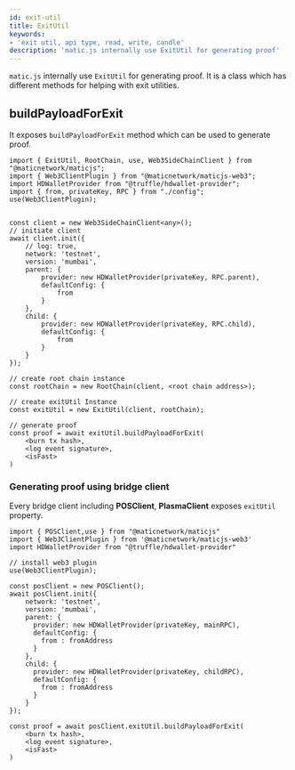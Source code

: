 ```yaml
---
id: exit-util
title: ExitUtil
keywords: 
- 'exit util, api type, read, write, candle'
description: 'matic.js internally use ExitUtil for generating proof'
---
```


`matic.js` internally use `ExitUtil` for generating proof. It is a class which has different methods for helping with exit utilities.

## buildPayloadForExit

It exposes `buildPayloadForExit` method which can be used to generate proof.

```
import { ExitUtil, RootChain, use, Web3SideChainClient } from "@maticnetwork/maticjs";
import { Web3ClientPlugin } from "@maticnetwork/maticjs-web3";
import HDWalletProvider from "@truffle/hdwallet-provider";
import { from, privateKey, RPC } from "./config";
use(Web3ClientPlugin);


const client = new Web3SideChainClient<any>();
// initiate client
await client.init({
    // log: true,
    network: 'testnet',
    version: 'mumbai',
    parent: {
        provider: new HDWalletProvider(privateKey, RPC.parent),
        defaultConfig: {
            from
        }
    },
    child: {
        provider: new HDWalletProvider(privateKey, RPC.child),
        defaultConfig: {
            from
        }
    }
});

// create root chain instance
const rootChain = new RootChain(client, <root chain address>);

// create exitUtil Instance
const exitUtil = new ExitUtil(client, rootChain);

// generate proof
const proof = await exitUtil.buildPayloadForExit(
    <burn tx hash>,
    <log event signature>,
    <isFast>
)

```

### Generating proof using bridge client

Every bridge client including **POSClient**, **PlasmaClient** exposes `exitUtil` property.

```
import { POSClient,use } from "@maticnetwork/maticjs"
import { Web3ClientPlugin } from '@maticnetwork/maticjs-web3'
import HDWalletProvider from "@truffle/hdwallet-provider"

// install web3 plugin
use(Web3ClientPlugin);

const posClient = new POSClient();
await posClient.init({
    network: 'testnet',
    version: 'mumbai',
    parent: {
      provider: new HDWalletProvider(privateKey, mainRPC),
      defaultConfig: {
        from : fromAddress
      }
    },
    child: {
      provider: new HDWalletProvider(privateKey, childRPC),
      defaultConfig: {
        from : fromAddress
      }
    }
});

const proof = await posClient.exitUtil.buildPayloadForExit(
    <burn tx hash>,
    <log event signature>,
    <isFast>
)
```

